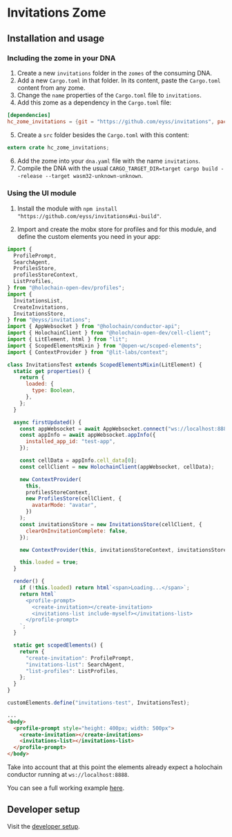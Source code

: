# Invitations Zome

## Installation and usage

### Including the zome in your DNA

1. Create a new `invitations` folder in the `zomes` of the consuming DNA.
2. Add a new `Cargo.toml` in that folder. In its content, paste the `Cargo.toml` content from any zome.
3. Change the `name` properties of the `Cargo.toml` file to `invitations`.
4. Add this zome as a dependency in the `Cargo.toml` file:

```toml
[dependencies]
hc_zome_invitations = {git = "https://github.com/eyss/invitations", package = "hc_zome_invitations"}
```

5. Create a `src` folder besides the `Cargo.toml` with this content:

```rust
extern crate hc_zome_invitations;
```

6. Add the zome into your `dna.yaml` file with the name `invitations`.
7. Compile the DNA with the usual `CARGO_TARGET_DIR=target cargo build --release --target wasm32-unknown-unknown`.

### Using the UI module

1. Install the module with `npm install "https://github.com/eyss/invitations#ui-build"`.

2. Import and create the mobx store for profiles and for this module, and define the custom elements you need in your app:

```js
import {
  ProfilePrompt,
  SearchAgent,
  ProfilesStore,
  profilesStoreContext,
  ListProfiles,
} from "@holochain-open-dev/profiles";
import {
  InvitationsList,
  CreateInvitations,
  InvitationsStore,
} from "@eyss/invitations";
import { AppWebsocket } from "@holochain/conductor-api";
import { HolochainClient } from "@holochain-open-dev/cell-client";
import { LitElement, html } from "lit";
import { ScopedElementsMixin } from "@open-wc/scoped-elements";
import { ContextProvider } from "@lit-labs/context";

class InvitationsTest extends ScopedElementsMixin(LitElement) {
  static get properties() {
    return {
      loaded: {
        type: Boolean,
      },
    };
  }

  async firstUpdated() {
    const appWebsocket = await AppWebsocket.connect("ws://localhost:8888");
    const appInfo = await appWebsocket.appInfo({
      installed_app_id: "test-app",
    });

    const cellData = appInfo.cell_data[0];
    const cellClient = new HolochainClient(appWebsocket, cellData);

    new ContextProvider(
      this,
      profilesStoreContext,
      new ProfilesStore(cellClient, {
        avatarMode: "avatar",
      })
    );
    const invitationsStore = new InvitationsStore(cellClient, {
      clearOnInvitationComplete: false,
    });

    new ContextProvider(this, invitationsStoreContext, invitationsStore);

    this.loaded = true;
  }

  render() {
    if (!this.loaded) return html`<span>Loading...</span>`;
    return html`
      <profile-prompt>
        <create-invitation></create-invitation>
        <invitations-list include-myself></invitations-list>
      </profile-prompt>
    `;
  }

  static get scopedElements() {
    return {
      "create-invitation": ProfilePrompt,
      "invitations-list": SearchAgent,
      "list-profiles": ListProfiles,
    };
  }
}

customElements.define("invitations-test", InvitationsTest);
```

```html
...
<body>
  <profile-prompt style="height: 400px; width: 500px">
    <create-invitation></create-invitations>
    <invitations-list></invitations-list>
  </profile-prompt>
</body>
```

Take into account that at this point the elements already expect a holochain conductor running at `ws://localhost:8888`.

You can see a full working example [here](/ui/demo/index.html).

## Developer setup

Visit the [developer setup](/dev-setup.md).

